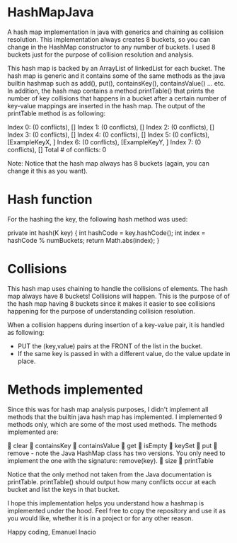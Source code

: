 # HashMapJava
A hash map implementation in java with generics and chaining as collision resolution.
This implementation always creates 8 buckets, so you can change in the HashMap constructor to 
any number of buckets. I used 8 buckets just for the purpose of collision resolution and analysis.

This hash map is backed by an ArrayList of linkedList for each bucket. The hash map is generic and it
contains some of the same methods as the java builtin hashmap such as add(), put(), containsKey(),
containsValue() ... etc. In addition, the hash map contains a method printTable() that prints the number of key collisions that
happens in a bucket after a certain number of key-value mappings are inserted in the hash map. The output of the printTable
method is as following:

Index 0: (0 conflicts), []
Index 1: (0 conflicts), []
Index 2: (0 conflicts), []
Index 3: (0 conflicts), []
Index 4: (0 conflicts), []
Index 5: (0 conflicts), [ExampleKeyX, ]
Index 6: (0 conflicts), [ExampleKeyY, ]
Index 7: (0 conflicts), []
Total # of conflicts: 0

Note: Notice that the hash map always has 8 buckets (again, you can change it this as you want).

# Hash function

For the hashing the key, the following hash method was used:

private int hash(K key) {
  int hashCode = key.hashCode();
  int index = hashCode % numBuckets;
  return Math.abs(index);
}

# Collisions

This hash map uses chaining to handle the collisions of elements. The hash map always
have 8 buckets! Collisions will happen. This is the purpose of of the hash map having 8 buckets
since it makes it easier to see collisions happening for the purpose of understanding collision
resolution.

When a collision happens during insertion of a key-value pair, it is handled as following:

- PUT the (key,value) pairs at the FRONT of the list in the bucket.
- If the same key is passed in with a different value, do the value update in place.

# Methods implemented

Since this was for hash map analysis purposes, I didn't implement all methods that the builtin java
hash map has implemented. I implemented 9 methods only, which are some of the most used methods. 
The methods implemented are:

 clear
 containsKey
 containsValue
 get
 isEmpty
 keySet
 put
 remove - note the Java HashMap class has two versions. You only need to implement
the one with the signature: remove(key).
 size
 printTable

Notice that the only method not taken from the Java documentation is printTable. printTable() should
output how many conflicts occur at each bucket and list the keys in that bucket.

I hope this implementation helps you understand how a hashmap is implemented under the hood.
Feel free to copy the repository and use it as you would like, whether it is in a project
or for any other reason.

Happy coding,
Emanuel Inacio
